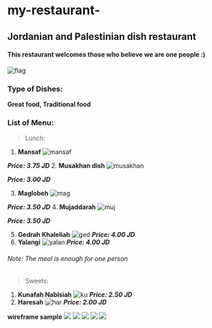 # my-restaurant-

## Jordanian and Palestinian dish restaurant

#### This restaurant welcomes those who believe we are one people :) 

![flag](./picture/flags.PNG)

### Type of Dishes:

**Great food, Traditional food**

### List of Menu:

> Lunch:

1. **Mansaf**
![mansaf](./picture/mansaf.jpg)

**_Price: 3.75 JD_**
2. **Musakhan dish**
![musakhan](./picture/musakhan-chicken-2.jpg)

**_Price: 3.00 JD_**

3. **Maglobeh**
![mag](./picture/mag.jpg)

**_Price: 3.50 JD_**
4. **Mujaddarah**
![muj](./picture/Mujaddarah.jpg)

**_Price: 3.50 JD_**

5. **Gedrah Khaleliah**
![ged](./picture/qedrah.jpg)
**_Price: 4.00 JD_**
6. **Yalangi**
![yalan](./picture/yalanji.jpg)
**_Price: 4.00 JD_**

###### Note: The meal is enough for one person

> Sweets:

1. **Kunafah Nablsiah**
![ku](./picture/Kunefe.jpg)
**_Price: 2.50 JD_**
2. **Haresah**
![har](./picture/haresah.jpg)
**_Price: 2.00 JD_**


**wireframe sample**
![](./image/w5.PNG)
![](./image/w1.PNG)
![](./image/w2.PNG)
![](./image/w3.PNG)
![](./image/w4.PNG)